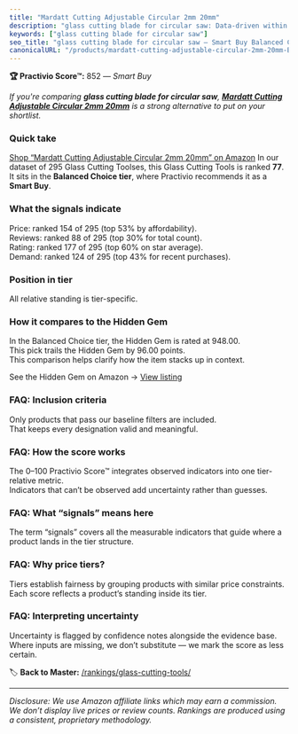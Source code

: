 ```yaml
---
title: "Mardatt Cutting Adjustable Circular 2mm 20mm"
description: "glass cutting blade for circular saw: Data-driven within Balanced Choice ranking using the Practivio Score™. Positioned by quality, value, demand, findability,…"
keywords: ["glass cutting blade for circular saw"]
seo_title: "glass cutting blade for circular saw — Smart Buy Balanced Choice (2025)"
canonicalURL: "/products/mardatt-cutting-adjustable-circular-2mm-20mm-B096TQ54Y9/"
---
```


**🏆 Practivio Score™:** 852 — _Smart Buy_


*If you're comparing **glass cutting blade for circular saw**, **[Mardatt Cutting Adjustable Circular 2mm 20mm](https://www.amazon.com/dp/B096TQ54Y9?tag=practivio-20)** is a strong alternative to put on your shortlist.*
### Quick take
[Shop “Mardatt Cutting Adjustable Circular 2mm 20mm” on Amazon](https://www.amazon.com/dp/B096TQ54Y9?tag=practivio-20)
In our dataset of 295 Glass Cutting Toolses, this Glass Cutting Tools is ranked **77**.  
It sits in the **Balanced Choice tier**, where Practivio recommends it as a **Smart Buy**.

### What the signals indicate
Price: ranked 154 of 295 (top 53% by affordability).  
Reviews: ranked 88 of 295 (top 30% for total count).  
Rating: ranked 177 of 295 (top 60% on star average).  
Demand: ranked 124 of 295 (top 43% for recent purchases).

### Position in tier
All relative standing is tier-specific.

### How it compares to the Hidden Gem
In the Balanced Choice tier, the Hidden Gem is rated at 948.00.  
This pick trails the Hidden Gem by 96.00 points.  
This comparison helps clarify how the item stacks up in context.  

See the Hidden Gem on Amazon → [View listing](https://www.amazon.com/dp/B002BWSAX4?tag=practivio-20)

### FAQ: Inclusion criteria
Only products that pass our baseline filters are included.  
That keeps every designation valid and meaningful.

### FAQ: How the score works
The 0–100 Practivio Score™ integrates observed indicators into one tier-relative metric.  
Indicators that can’t be observed add uncertainty rather than guesses.

### FAQ: What “signals” means here
The term “signals” covers all the measurable indicators that guide where a product lands in the tier structure.

### FAQ: Why price tiers?
Tiers establish fairness by grouping products with similar price constraints.  
Each score reflects a product’s standing inside its tier.

### FAQ: Interpreting uncertainty
Uncertainty is flagged by confidence notes alongside the evidence base.  
Where inputs are missing, we don’t substitute — we mark the score as less certain.


🏷️ **Back to Master:** [/rankings/glass-cutting-tools/](/rankings/glass-cutting-tools/)

---
_Disclosure: We use Amazon affiliate links which may earn a commission. We don’t display live prices or review counts. Rankings are produced using a consistent, proprietary methodology._
